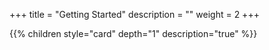 +++
title = "Getting Started"
description = ""
weight = 2
+++

{{% children style="card" depth="1" description="true" %}}
